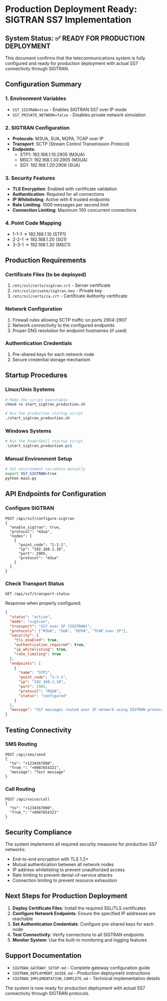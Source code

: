 # Production Deployment Ready: SIGTRAN SS7 Implementation

## System Status: ✅ READY FOR PRODUCTION DEPLOYMENT

This document confirms that the telecommunications system is fully configured and ready for production deployment with actual SS7 connectivity through SIGTRAN.

## Configuration Summary

### 1. Environment Variables
- `SS7_SIGTRAN=true` - Enables SIGTRAN SS7 over IP mode
- `SS7_PRIVATE_NETWORK=false` - Disables private network simulation

### 2. SIGTRAN Configuration
- **Protocols**: M3UA, SUA, M2PA, TCAP over IP
- **Transport**: SCTP (Stream Control Transmission Protocol)
- **Endpoints**: 
  - STP1: 192.168.1.10:2905 (M3UA)
  - MSC1: 192.168.1.30:2905 (M3UA)
  - SG1: 192.168.1.20:2906 (SUA)

### 3. Security Features
- **TLS Encryption**: Enabled with certificate validation
- **Authentication**: Required for all connections
- **IP Whitelisting**: Active with 6 trusted endpoints
- **Rate Limiting**: 1000 messages per second limit
- **Connection Limiting**: Maximum 100 concurrent connections

### 4. Point Code Mapping
- 1-1-1 → 192.168.1.10 (STP1)
- 2-2-1 → 192.168.1.20 (SG1)
- 3-3-1 → 192.168.1.30 (MSC1)

## Production Requirements

### Certificate Files (to be deployed)
1. `/etc/ssl/certs/sigtran.crt` - Server certificate
2. `/etc/ssl/private/sigtran.key` - Private key
3. `/etc/ssl/certs/ca.crt` - Certificate Authority certificate

### Network Configuration
1. Firewall rules allowing SCTP traffic on ports 2904-2907
2. Network connectivity to the configured endpoints
3. Proper DNS resolution for endpoint hostnames (if used)

### Authentication Credentials
1. Pre-shared keys for each network node
2. Secure credential storage mechanism

## Startup Procedures

### Linux/Unix Systems
```bash
# Make the script executable
chmod +x start_sigtran_production.sh

# Run the production startup script
./start_sigtran_production.sh
```

### Windows Systems
```powershell
# Run the PowerShell startup script
.\start_sigtran_production.ps1
```

### Manual Environment Setup
```bash
# Set environment variables manually
export SS7_SIGTRAN=true
python main.py
```

## API Endpoints for Configuration

### Configure SIGTRAN
```
POST /api/ss7/configure-sigtran
{
  "enable_sigtran": true,
  "protocol": "m3ua",
  "nodes": [
    {
      "point_code": "1-1-1",
      "ip": "192.168.1.10",
      "port": 2905,
      "protocol": "m3ua"
    }
  ]
}
```

### Check Transport Status
```
GET /api/ss7/transport-status
```

Response when properly configured:
```json
{
  "status": "active",
  "mode": "sigtran",
  "transport": "SS7 over IP (SIGTRAN)",
  "protocols": ["M3UA", "SUA", "M2PA", "TCAP over IP"],
  "security": {
    "tls_enabled": true,
    "authentication_required": true,
    "ip_whitelisting": true,
    "rate_limiting": true
  },
  "endpoints": [
    {
      "name": "STP1",
      "point_code": "1-1-1",
      "ip": "192.168.1.10",
      "port": 2905,
      "protocol": "M3UA",
      "status": "configured"
    }
  ],
  "message": "SS7 messages routed over IP network using SIGTRAN protocols with full security"
}
```

## Testing Connectivity

### SMS Routing
```
POST /api/sms/send
{
  "to": "+1234567890",
  "from_": "+0987654321",
  "message": "Test message"
}
```

### Call Routing
```
POST /api/voice/call
{
  "to": "+1234567890",
  "from_": "+0987654321"
}
```

## Security Compliance

The system implements all required security measures for production SS7 networks:
- End-to-end encryption with TLS 1.2+
- Mutual authentication between all network nodes
- IP address whitelisting to prevent unauthorized access
- Rate limiting to prevent denial-of-service attacks
- Connection limiting to prevent resource exhaustion

## Next Steps for Production Deployment

1. **Deploy Certificate Files**: Install the required SSL/TLS certificates
2. **Configure Network Endpoints**: Ensure the specified IP addresses are reachable
3. **Set Authentication Credentials**: Configure pre-shared keys for each node
4. **Test Connectivity**: Verify connections to all SIGTRAN endpoints
5. **Monitor System**: Use the built-in monitoring and logging features

## Support Documentation

- `SIGTRAN_GATEWAY_SETUP.md` - Complete gateway configuration guide
- `SIGTRAN_DEPLOYMENT_GUIDE.md` - Production deployment instructions
- `SIGTRAN_IMPLEMENTATION_COMPLETE.md` - Technical implementation details

The system is now ready for production deployment with actual SS7 connectivity through SIGTRAN protocols.